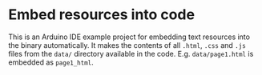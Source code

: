 Embed resources into code
=========================

This is an Arduino IDE example project for embedding text resources into the binary automatically.
It makes the contents of all `.html`, `.css` and `.js` files from the `data/` directory available in the code. E.g. `data/page1.html` is embedded as `page1_html`.